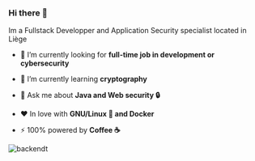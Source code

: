### Hi there 👋
Im a Fullstack Developper and Application Security specialist located in Liège

- 🔭 I’m currently looking for **full-time job in development or cybersecurity**

- 🌱 I’m currently learning **cryptography**

- 💬 Ask me about **Java and Web security 🔒**

- ❤️ In love with **GNU/Linux 🐧 and Docker**

- ⚡ 100% powered by **Coffee ☕**
<p><img src="https://github-readme-stats.vercel.app/api/top-langs?username=backendt&show_icons=true&locale=en&layout=compact" alt="backendt" /></p>

